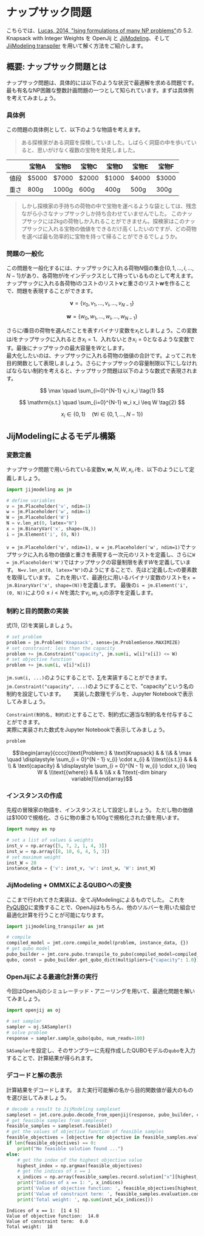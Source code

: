 # ナップサック問題

こちらでは、[Lucas, 2014, "Ising formulations of many NP problems"](https://doi.org/10.3389/fphy.2014.00005)の 5.2. Knapsack with Integer Weights を OpenJij と [JijModeling](https://www.ref.documentation.jijzept.com/jijmodeling/)、そして[JijModeling transpiler](https://www.ref.documentation.jijzept.com/jijmodeling-transpiler/) を用いて解く方法をご紹介します。

## 概要: ナップサック問題とは

ナップサック問題は、具体的には以下のような状況で最適解を求める問題です。
最も有名なNP困難な整数計画問題の一つとして知られています。まずは具体例を考えてみましょう。

### 具体例

この問題の具体例として、以下のような物語を考えます。

> ある探検家がある洞窟を探検していました。しばらく洞窟の中を歩いていると、思いがけなく複数の宝物を発見しました。

||宝物A|宝物B|宝物C|宝物D|宝物E|宝物F|
|---|---|---|---|---|---|---|
|値段|$5000|$7000|$2000|$1000|$4000|$3000|
|重さ|800g|1000g|600g|400g|500g|300g|

> しかし探検家の手持ちの荷物の中で宝物を運べるような袋としては、残念ながら小さなナップサックしか持ち合わせていませんでした。
> このナップサックには2kgの荷物しか入れることができません。探検家はこのナップサックに入れる宝物の価値をできるだけ高くしたいのですが、どの荷物を選べば最も効率的に宝物を持って帰ることができるでしょうか。

### 問題の一般化

この問題を一般化するには、ナップサックに入れる荷物$N$個の集合$\{ 0, 1, \dots, i, \dots, N-1\}$があり、各荷物が$i$をインデックスとして持っているものとして考えます。  
ナップサックに入れる各荷物$i$のコストのリスト$\bm{v}$と重さのリスト$\bm{w}$を作ることで、問題を表現することができます。

$$
\nonumber
\bm{v} = \{v_0, v_1, \dots, v_i, \dots, v_{N-1}\}
$$

$$
\nonumber
\bm{w} = \{w_0, w_1, \dots, w_i, \dots, w_{N-1}\}
$$

さらに$i$番目の荷物を選んだことを表すバイナリ変数を$x_i$としましょう。この変数は$i$をナップサックに入れるとき$x_i = 1$、入れないとき$x_i = 0$となるような変数です。最後にナップサックの最大容量を$W$とします。  
最大化したいのは、ナップサックに入れる荷物の価値の合計です。よってこれを目的関数として表現しましょう。さらにナップサックの容量制限以下にしなければならない制約を考えると、ナップサック問題は以下のような数式で表現されます。

$$
\max \quad \sum_{i=0}^{N-1} v_i x_i \tag{1}
$$

$$
\mathrm{s.t.} \quad \sum_{i=0}^{N-1} w_i x_i \leq W \tag{2}
$$

$$
x_i \in \{0, 1\} \quad (\forall i \in \{0, 1, \dots, N-1\}) \tag{3}
$$

## JijModelingによるモデル構築

### 変数定義

ナップサック問題で用いられている変数$\bm{v}, \bm{w}, N, W, x_i, i$を、以下のようにして定義しましょう。


```python
import jijmodeling as jm

# define variables
v = jm.Placeholder('v', ndim=1)
w = jm.Placeholder('w', ndim=1)
W = jm.Placeholder('W')
N = v.len_at(0, latex="N")
x = jm.BinaryVar('x', shape=(N,))
i = jm.Element('i', (0, N))
```

`v = jm.Placeholder('v', ndim=1), w = jm.Placeholder('w', ndim=1)`でナップサックに入れる物の価値と重さを表現する一次元のリストを定義し、さらに`W = jm.Placeholder('W')`ではナップサックの容量制限を表す$W$を定義しています。
`N=v.len_at(0, latex="N")`のようにすることで、先ほど定義した`v`の要素数を取得しています。
これを用いて、最適化に用いるバイナリ変数のリストを`x = jm.BinaryVar('x', shape=(N))`を定義します。
最後の`i = jm.Element('i', (0, N))`により$0 \leq i < N$を満たす$v_i, w_i, x_i$の添字を定義します。

### 制約と目的関数の実装

式(1), (2)を実装しましょう。


```python
# set problem
problem = jm.Problem('Knapsack', sense=jm.ProblemSense.MAXIMIZE)
# set constraint: less than the capacity
problem += jm.Constraint("capacity", jm.sum(i, w[i]*x[i]) <= W)
# set objective function
problem += jm.sum(i, v[i]*x[i])
```

`jm.sum(i, ...)`のようにすることで、$\sum_i$を実装することができます。
`jm.Constraint("capacity", ...)`のようにすることで、"capacity"という名の制約を設定しています。　　
実装した数理モデルを、Jupyter Notebookで表示してみましょう。

`Constraint(制約名, 制約式)`とすることで、制約式に適当な制約名を付与することができます。  
実際に実装された数式をJupyter Notebookで表示してみましょう。

```python
problem
```

$$\begin{array}{cccc}\text{Problem:} & \text{Knapsack} & & \\& & \max \quad \displaystyle \sum_{i = 0}^{N - 1} v_{i} \cdot x_{i} & \\\text{{s.t.}} & & & \\ & \text{capacity} & \displaystyle \sum_{i = 0}^{N - 1} w_{i} \cdot x_{i} \leq W &  \\\text{{where}} & & & \\& x & 1\text{-dim binary variable}\\\end{array}$$

### インスタンスの作成

先程の冒険家の物語を、インスタンスとして設定しましょう。
ただし物の価値は$1000で規格化、さらに物の重さも100gで規格化された値を用います。


```python
import numpy as np

# set a list of values & weights 
inst_v = np.array([5, 7, 2, 1, 4, 3])
inst_w = np.array([8, 10, 6, 4, 5, 3])
# set maximum weight
inst_W = 20
instance_data = {'v': inst_v, 'w': inst_w, 'W': inst_W} 
```

### JijModeling + OMMXによるQUBOへの変換

ここまで行われてきた実装は、全てJijModelingによるものでした。
これを[PyQUBO](https://pyqubo.readthedocs.io/en/latest/)に変換することで、OpenJijはもちろん、他のソルバーを用いた組合せ最適化計算を行うことが可能になります。


```python
import jijmodeling_transpiler as jmt

# compile
compiled_model = jmt.core.compile_model(problem, instance_data, {})
# get qubo model
pubo_builder = jmt.core.pubo.transpile_to_pubo(compiled_model=compiled_model, relax_method=jmt.core.pubo.RelaxationMethod.AugmentedLagrangian)
qubo, const = pubo_builder.get_qubo_dict(multipliers={"capacity": 1.0})
```

### OpenJijによる最適化計算の実行

今回はOpenJijのシミュレーテッド・アニーリングを用いて、最適化問題を解いてみましょう。


```python
import openjij as oj

# set sampler
sampler = oj.SASampler()
# solve problem
response = sampler.sample_qubo(qubo, num_reads=100)
```

`SASampler`を設定し、そのサンプラーに先程作成したQUBOモデルの`qubo`を入力することで、計算結果が得られます。

### デコードと解の表示

計算結果をデコードします。
また実行可能解の名から目的関数値が最大のものを選び出してみましょう。


```python
# decode a result to JijModeling sampleset
sampleset = jmt.core.pubo.decode_from_openjij(response, pubo_builder, compiled_model)
# get feasible samples from sampleset
feasible_samples = sampleset.feasible()
# get the values of objective function of feasible samples
feasible_objectives = [objective for objective in feasible_samples.evaluation.objective]
if len(feasible_objectives) == 0:
    print("No feasible solution found ...")
else:
    # get the index of the highest objective value
    highest_index = np.argmax(feasible_objectives)
    # get the indices of x == 1
    x_indices = np.array(feasible_samples.record.solution["x"][highest_index][0][0])
    print("Indices of x == 1: ", x_indices)
    print('Value of objective function: ', feasible_objectives[highest_index])
    print('Value of constraint term: ', feasible_samples.evaluation.constraint_violations["capacity"][highest_index])
    print('Total weight: ', np.sum(inst_w[x_indices]))
```

    Indices of x == 1:  [1 4 5]
    Value of objective function:  14.0
    Value of constraint term:  0.0
    Total weight:  18



```python

```
